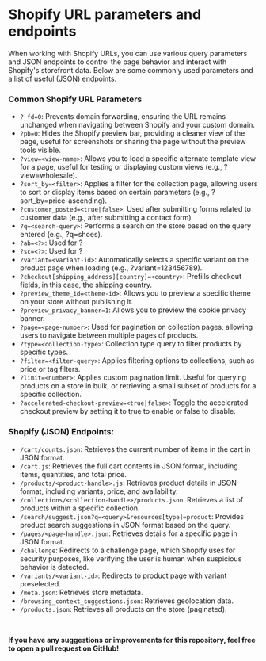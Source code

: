 # Shopify URL parameters and endpoints

When working with Shopify URLs, you can use various query parameters and JSON endpoints to control the page behavior and interact with Shopify's storefront data. Below are some commonly used parameters and a list of useful (JSON) endpoints.

### Common Shopify URL Parameters

- `?_fd=0`: Prevents domain forwarding, ensuring the URL remains unchanged when navigating between Shopify and your custom domain.
- `?pb=0`: Hides the Shopify preview bar, providing a cleaner view of the page, useful for screenshots or sharing the page without the preview tools visible.
- `?view=<view-name>`: Allows you to load a specific alternate template view for a page, useful for testing or displaying custom views (e.g., ?view=wholesale).
- `?sort_by=<filter>`: Applies a filter for the collection page, allowing users to sort or display items based on certain parameters (e.g., ?sort_by=price-ascending).
- `?customer_posted=<true|false>`: Used after submitting forms related to customer data (e.g., after submitting a contact form)
- `?q=<search-query>`: Performs a search on the store based on the query entered (e.g., ?q=shoes).
- `?ab=<?>`: Used for ?
- `?sc=<?>`: Used for ?
- `?variant=<variant-id>`: Automatically selects a specific variant on the product page when loading (e.g., ?variant=123456789).
- `?checkout[shipping_address][country]=<country>`: Prefills checkout fields, in this case, the shipping country.
- `?preview_theme_id=<theme-id>`: Allows you to preview a specific theme on your store without publishing it.
- `?preview_privacy_banner=1`: Allows you to preview the cookie privacy banner.
- `?page=<page-number>`: Used for pagination on collection pages, allowing users to navigate between multiple pages of products.
- `?type=<collection-type>`: Collection type query to filter products by specific types.
- `?filter=<filter-query>`: Applies filtering options to collections, such as price or tag filters.
- `?limit=<number>`: Applies custom pagination limit. Useful for querying products on a store in bulk, or retrieving a small subset of products for a specific collection.
- `?accelerated-checkout-preview=<true|false>`: Toggle the accelerated checkout preview by setting it to true to enable or false to disable.

### Shopify (JSON) Endpoints:

- `/cart/counts.json`: Retrieves the current number of items in the cart in JSON format.
- `/cart.js`: Retrieves the full cart contents in JSON format, including items, quantities, and total price.
- `/products/<product-handle>.js`: Retrieves product details in JSON format, including variants, price, and availability.
- `/collections/<collection-handle>/products.json`: Retrieves a list of products within a specific collection.
- `/search/suggest.json?q=<query>&resources[type]=product`: Provides product search suggestions in JSON format based on the query.
- `/pages/<page-handle>.json`: Retrieves details for a specific page in JSON format.
- `/challenge`: Redirects to a challenge page, which Shopify uses for security purposes, like verifying the user is human when suspicious behavior is detected.
- `/variants/<variant-id>`: Redirects to product page with variant preselected.
- `/meta.json`: Retrieves store metadata.
- `/browsing_context_suggestions.json`: Retrieves geolocation data.
- `/products.json`: Retrieves all products on the store (paginated).

<br>

**If you have any suggestions or improvements for this repository, feel free to open a pull request on GitHub!**
